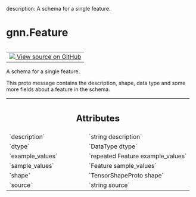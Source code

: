 description: A schema for a single feature.

<div itemscope itemtype="http://developers.google.com/ReferenceObject">
<meta itemprop="name" content="gnn.Feature" />
<meta itemprop="path" content="Stable" />
</div>

# gnn.Feature

<!-- Insert buttons and diff -->

<table class="tfo-notebook-buttons tfo-api nocontent" align="left">
<td>
  <a target="_blank" href="https://github.com/tensorflow/gnn/tree/master/tensorflow_gnn/proto/graph_schema.proto">
    <img src="https://www.tensorflow.org/images/GitHub-Mark-32px.png" />
    View source on GitHub
  </a>
</td>
</table>



A schema for a single feature.

<!-- Placeholder for "Used in" -->

This proto message contains the description, shape, data type and some more
fields about a feature in the schema.



<!-- Tabular view -->
 <table class="responsive fixed orange">
<colgroup><col width="214px"><col></colgroup>
<tr><th colspan="2"><h2 class="add-link">Attributes</h2></th></tr>

<tr>
<td>
`description`
</td>
<td>
`string description`
</td>
</tr><tr>
<td>
`dtype`
</td>
<td>
`DataType dtype`
</td>
</tr><tr>
<td>
`example_values`
</td>
<td>
`repeated Feature example_values`
</td>
</tr><tr>
<td>
`sample_values`
</td>
<td>
`Feature sample_values`
</td>
</tr><tr>
<td>
`shape`
</td>
<td>
`TensorShapeProto shape`
</td>
</tr><tr>
<td>
`source`
</td>
<td>
`string source`
</td>
</tr>
</table>



